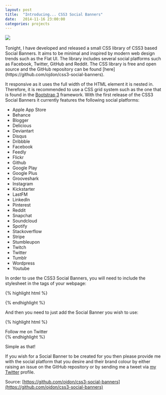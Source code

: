```yaml
---
layout: post
title:  "Introducing... CSS3 Social Banners"
date:   2014-11-16 23:00:00
categories: projects
---
```

<div class="text-center"> <img src="{{ site.url }}/assets/blog/20141116/logo.png" /> </div>
<br />
Tonight, I have developed and released a small CSS library of CSS3 based Social Banners. It aims to be minimal and inspired by modern web design trends such as the Flat UI. The library includes several social platforms such as Facebook, Twitter, GitHub and Reddit. The CSS library is free and open source and the GitHub repository can be found [here](https://github.com/ojdon/css3-social-banners).

It responsive as it uses the full width of the HTML element it is nested in. Therefore, it is recommended to use a CSS grid system such as the one that is found in the [Bootstrap 3](http://getbootstrap.com/css/#grid) framework. With the first release of the CSS3 Social Banners it currently features the following social platforms:

- Apple App Store
- Behance
- Blogger
- Delicious
- Deviantart
- Disqus
- Dribbble
- Facebook
- Feedly
- Flickr
- Github
- Google Play
- Google Plus
- Grooveshark
- Instagram
- Kickstarter
- LastFM
- LinkedIn
- Pinterest
- Reddit
- Snapchat
- Soundcloud
- Spotify
- Stackoverflow
- Stripe
- Stumbleupon
- Twitch
- Twitter
- Tumblr
- Wordpress
- Youtube

In order to use the CSS3 Social Banners, you will need to include the stylesheet in the <head> tags of your webpage:

{% highlight html %}
<link rel="stylesheet" href="social-icons.css">
{% endhighlight %}

And then you need to just add the Social Banner you wish to use:

{% highlight html %}
<div class="social-icon twitter">Follow me on Twitter</div>
{% endhighlight %}

Simple as that!

If you wish for a Social Banner to be created for you then please provide me with the social platform that you desire and their brand colour by either raising an issue on the GitHub repository or by sending me a tweet via [my Twitter](http://twitter.com/ojdon) profile.

Source: [https://github.com/ojdon/css3-social-banners](https://github.com/ojdon/css3-social-banners)
